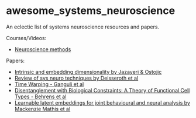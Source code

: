 # awesome_systems_neuroscience

An eclectic list of systems neuroscience resources and papers.

Courses/Videos: 
- [Neuroscience methods](https://www.youtube.com/playlist?list=PL_WaHEdJNRu6lGwMPmetg1fCRj-0YUAXS)
  
Papers:
- [Intrinsic and embedding dimensionality by Jazayeri & Ostojic](https://arxiv.org/pdf/2107.04084.pdf)
- [Review of sys neuro techniques by Deisseroth et al](https://www.nature.com/articles/s41583-022-00634-0#Sec18)
- [Time Warping - Ganguli et al](https://www.cell.com/neuron/fulltext/S0896-6273(19)30894-3)
- [Disentanglement with Biological Constraints: A Theory of Functional Cell Types - Behrens et al](https://arxiv.org/abs/2210.01768)
- [Learnable latent embeddings for joint behavioural and neural analysis by Mackenzie Mathis et al](https://www.nature.com/articles/s41586-023-06031-6)
